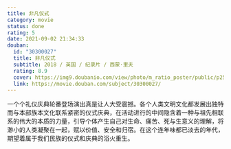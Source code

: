 ```yaml
---
title: 非凡仪式
category: movie
status: done
rating: 5
date: 2021-09-02 21:34:33
douban:
  id: "30300027"
  title: 非凡仪式
  subtitle: 2018 / 英国 / 纪录片 / 西蒙·里夫
  rating: 8.9
  cover: https://img9.doubanio.com/view/photo/m_ratio_poster/public/p2531349115.jpg
  link: https://movie.douban.com/subject/30300027/
---
```


一个个礼仪庆典轮番登场演出真是让人大受震撼。各个人类文明文化都发展出独特而与本部族本文化联系紧密的仪式庆典，在活动进行的中间隐含着一种与祖先相联系的伟大的本质的力量，引导个体产生自己对生命、痛苦、死与生意义的理解，将渺小的人类凝聚在一起，赋以价值、安全和归宿。在这个连年味都已淡去的年代，期望着属于我们民族的仪式和庆典的浴火重生。